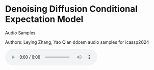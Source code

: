 # Denoising Diffusion Conditional Expectation Model
Audio Samples

Authors: Leying Zhang, Yao Qian
ddcem audio samples for icassp2024

![wav](noisy_male-male-samples/DDCEM_1089-134686-0007_7021-85628-0018.wav)
